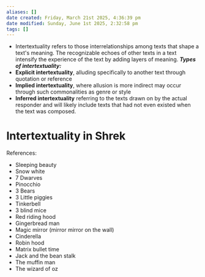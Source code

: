 ```yaml
---
aliases: []
date created: Friday, March 21st 2025, 4:36:39 pm
date modified: Sunday, June 1st 2025, 2:32:58 pm
tags: []
---
```


- Intertextuality refers to those interrelationships among texts that shape a text's meaning. The recognizable echoes of other texts in a text intensify the experience of the text by adding layers of meaning.
***Types of intertextuality:***
- **Explicit intertextuality**, alluding specifically to another text through quotation or reference
- **Implied intertextuality**, where allusion is more indirect may occur through such commonalities as genre or style
- **Inferred intertextuality** referring to the texts drawn on by the actual responder and will likely include texts that had not even existed when the text was composed.

# Intertextuality in Shrek
References:
- Sleeping beauty
- Snow white
- 7 Dwarves
- Pinocchio
- 3 Bears
- 3 Little piggies
- Tinkerbell
- 3 blind mice
- Red riding hood
- Gingerbread man
- Magic mirror (mirror mirror on the wall)
- Cinderella
- Robin hood
- Matrix bullet time
- Jack and the bean stalk
- The muffin man
- The wizard of oz